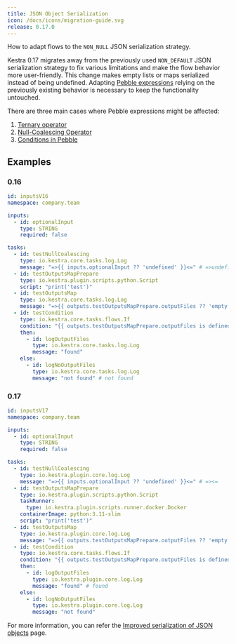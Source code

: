 ```yaml
---
title: JSON Object Serialization
icon: /docs/icons/migration-guide.svg
release: 0.17.0
---
```


How to adapt flows to the `NON_NULL` JSON serialization strategy.

Kestra 0.17 migrates away from the previously used `NON_DEFAULT` JSON serialization strategy to fix various limitations and make the flow behavior more user-friendly. This change makes empty lists or maps serialized instead of being undefined. Adapting [Pebble expressions](../../expressions/index.md) relying on the previously existing behavior is necessary to keep the functionality untouched.

There are three main cases where Pebble expressions might be affected:

1) [Ternary operator](../../expressions/index.md#conditional-ternary-operator)
2) [Null-Coalescing Operator](../../expressions/index.md#null-coalescing-operator)
3) [Conditions in Pebble](../../05.concepts/06.pebble.md#using-conditions-in-pebble)

## Examples

### 0.16

```yaml
id: inputsV16
namespace: company.team

inputs:
  - id: optionalInput
    type: STRING
    required: false

tasks:
  - id: testNullCoalescing
    type: io.kestra.core.tasks.log.Log
    message: "=>{{ inputs.optionalInput ?? 'undefined' }}<=" # =>undefined<=
  - id: testOutputsMapPrepare
    type: io.kestra.plugin.scripts.python.Script
    script: "print('test')"
  - id: testOutputsMap
    type: io.kestra.core.tasks.log.Log
    message: "=>{{ outputs.testOutputsMapPrepare.outputFiles ?? 'empty' }}<=" # =>empty<=
  - id: testCondition
    type: io.kestra.core.tasks.flows.If
    condition: "{{ outputs.testOutputsMapPrepare.outputFiles is defined }}"
    then:
      - id: logOutputFiles
        type: io.kestra.core.tasks.log.Log
        message: "found"
    else:
      - id: logNoOutputFiles
        type: io.kestra.core.tasks.log.Log
        message: "not found" # not found
```

### 0.17

```yaml
id: inputsV17
namespace: company.team

inputs:
  - id: optionalInput
    type: STRING
    required: false

tasks:
  - id: testNullCoalescing
    type: io.kestra.plugin.core.log.Log
    message: "=>{{ inputs.optionalInput ?? 'undefined' }}<=" # =><=
  - id: testOutputsMapPrepare
    type: io.kestra.plugin.scripts.python.Script
    taskRunner:
      type: io.kestra.plugin.scripts.runner.docker.Docker
    containerImage: python:3.11-slim
    script: "print('test')"
  - id: testOutputsMap
    type: io.kestra.plugin.core.log.Log
    message: "=>{{ outputs.testOutputsMapPrepare.outputFiles ?? 'empty' }}<=" # =>{}<=
  - id: testCondition
    type: io.kestra.core.tasks.flows.If
    condition: "{{ outputs.testOutputsMapPrepare.outputFiles is defined }}"
    then:
      - id: logOutputFiles
        type: io.kestra.plugin.core.log.Log
        message: "found" # found
    else:
      - id: logNoOutputFiles
        type: io.kestra.plugin.core.log.Log
        message: "not found"
```

For more information, you can refer the [Improved serialization of JSON objects](../../../blogs/2024-06-04-release-0-17.md#improved-serialization-of-json-objects) page.

